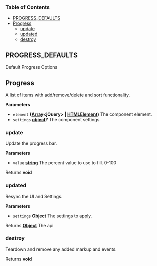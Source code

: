 <!-- Generated by documentation.js. Update this documentation by updating the source code. -->

### Table of Contents

-   [PROGRESS_DEFAULTS](#progress_defaults)
-   [Progress](#progress)
    -   [update](#update)
    -   [updated](#updated)
    -   [destroy](#destroy)

## PROGRESS_DEFAULTS

Default Progress Options

## Progress

A list of items with add/remove/delete and sort functionality.

**Parameters**

-   `element` **([Array](https://developer.mozilla.org/docs/Web/JavaScript/Reference/Global_Objects/Array)&lt;jQuery> | [HTMLElement](https://developer.mozilla.org/docs/Web/HTML/Element))** The component element.
-   `settings` **[object](https://developer.mozilla.org/docs/Web/JavaScript/Reference/Global_Objects/Object)?** The component settings.

### update

Update the progress bar.

**Parameters**

-   `value` **[string](https://developer.mozilla.org/docs/Web/JavaScript/Reference/Global_Objects/String)** The percent value to use to fill. 0-100

Returns **void** 

### updated

Resync the UI and Settings.

**Parameters**

-   `settings` **[Object](https://developer.mozilla.org/docs/Web/JavaScript/Reference/Global_Objects/Object)** The settings to apply.

Returns **[Object](https://developer.mozilla.org/docs/Web/JavaScript/Reference/Global_Objects/Object)** The api

### destroy

Teardown and remove any added markup and events.

Returns **void** 
